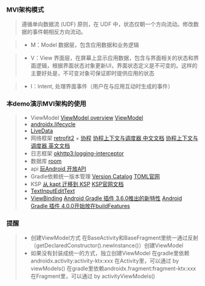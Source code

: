 ### MVI架构模式
>遵循单向数据流 (UDF) 原则，在 UDF 中，状态仅朝一个方向流动。修改数据的事件朝相反方向流动。

>- M：Model 数据层，包含应用数据和业务逻辑

>- V：View 界面层，在屏幕上显示应用数据，包含与界面相关的状态和界面逻辑，根据界面状态对象更新UI，界面状态定义是不可变的。这样的主要好处是，不可变对象可保证即时提供应用的状态

>- I：Intent, 处理界面事件（用户在与应用互动时生成的事件）

### 本demo演示MVI架构的使用

> - ViewModel
   >[ViewModel overview](https://developer.android.com/topic/libraries/architecture/viewmodel?hl=en)
   >[ViewModel](https://developer.android.com/reference/androidx/lifecycle/ViewModel)
>- [androidx.lifecycle](https://developer.android.google.cn/jetpack/androidx/releases/lifecycle?hl=zh-cn#kts)
>- [LiveData](https://developer.android.com/topic/libraries/architecture/livedata?hl=en)
>- 网络框架
   >[retrofit2](https://github.com/square/retrofit/) + [协程](https://book.kotlincn.net/text/coroutines-overview.html)
   >[协程上下文与调度器 中文文档](https://book.kotlincn.net/text/coroutine-context-and-dispatchers.html)
   >[协程上下文与调度器 英文文档](https://kotlinlang.org/docs/coroutine-context-and-dispatchers.html#thread-local-data)
>- 日志框架
   >[okhttp3:logging-interceptor](https://github.com/square/okhttp/tree/master/okhttp-logging-interceptor)
>- 数据库
   >[room](https://developer.android.com/jetpack/androidx/releases/room?hl=en#kts)
>- api
   >[玩Android 开放API](https://www.wanandroid.com/blog/show/2)
>- Gradle依赖统一版本管理
   >[Version Catalog](https://docs.gradle.org/7.0/release-notes.html)
   >[TOML官网](https://toml.io/en/)
>- KSP
   >[从 kapt 迁移到 KSP](https://developer.android.com/build/migrate-to-ksp?hl=zh-cn)
   >[KSP官网文档](https://kotlinlang.org/docs/ksp-quickstart.html)
>- [TextInputEditText](https://developer.android.google.cn/reference/com/google/android/material/textfield/TextInputEditText?hl=en)
>- [ViewBinding](https://developer.android.com/topic/libraries/view-binding?hl=zh-cn)
   >[Android Gradle 插件 3.6.0推出的新特性](https://developer.android.com/build/releases/past-releases/agp-3-6-0-release-notes?hl=zh-cn)
   >[Android Gradle 插件 4.0.0开始放在buildFeatures](https://developer.android.com/build/releases/past-releases/agp-4-0-0-release-notes?hl=zh-cn)


### 提醒

>- 创建ViewModel方式
   > 在BaseActivity和BaseFragment里统一通过反射（getDeclaredConstructor().newInstance()）创建ViewModel
>- 如果没有封装成统一的方式，独立创建ViewModel
   >在gradle里依赖androidx.activity:activity-ktx:xxx
   >在Activity里，可以通过 by viewModels()
   >在gradle里依赖androidx.fragment:fragment-ktx:xxx
   >在Fragment里，可以通过 by activityViewModels()
